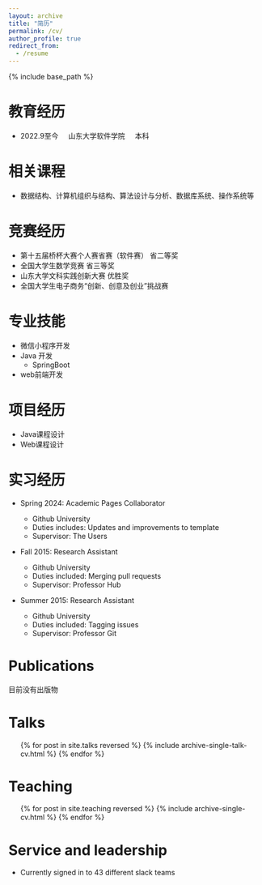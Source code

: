 ```yaml
---
layout: archive
title: "简历"
permalink: /cv/
author_profile: true
redirect_from:
  - /resume
---
```


{% include base_path %}

教育经历
======
* 2022.9至今 &nbsp;&nbsp;&nbsp; 山东大学软件学院 &nbsp;&nbsp;&nbsp; 本科

相关课程
======
* 数据结构、计算机组织与结构、算法设计与分析、数据库系统、操作系统等

竞赛经历
======
* 第十五届桥杯大赛个人赛省赛（软件赛） 省二等奖
* 全国大学生数学竞赛 省三等奖
* 山东大学文科实践创新大赛 优胜奖
* 全国大学生电子商务“创新、创意及创业”挑战赛
  
专业技能
======
* 微信小程序开发
* Java 开发
  * SpringBoot
* web前端开发

项目经历
======
* Java课程设计
* Web课程设计

实习经历
======
* Spring 2024: Academic Pages Collaborator
  * Github University
  * Duties includes: Updates and improvements to template
  * Supervisor: The Users

* Fall 2015: Research Assistant
  * Github University
  * Duties included: Merging pull requests
  * Supervisor: Professor Hub

* Summer 2015: Research Assistant
  * Github University
  * Duties included: Tagging issues
  * Supervisor: Professor Git

Publications
======
目前没有出版物
  <!-- <ul>{% for post in site.publications reversed %}
    {% include archive-single-cv.html %}
  {% endfor %}</ul> -->
  
Talks
======
  <ul>{% for post in site.talks reversed %}
    {% include archive-single-talk-cv.html  %}
  {% endfor %}</ul>
  
Teaching
======
  <ul>{% for post in site.teaching reversed %}
    {% include archive-single-cv.html %}
  {% endfor %}</ul>
  
Service and leadership
======
* Currently signed in to 43 different slack teams
